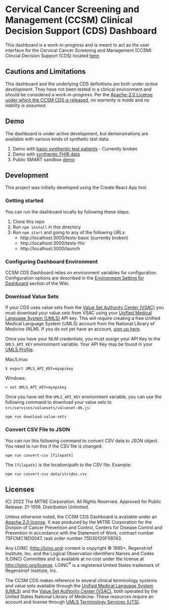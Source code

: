 # Cervical Cancer Screening and Management (CCSM) Clinical Decision Support (CDS) Dashboard

This dashboard is a *work-in-progress* and is meant to act as the user interface for the Cervical Cancer Screening and Management (CCSM) Clincial Decision Support (CDS) located [here](https://github.com/ccsm-cds-tools/ccsm-cds-with-tests).

## Cautions and Limitations

This dashboard and the underlying CDS definitions are both under *active development*. They have not been tested in a clinical environment and should be considered a *work-in-progress*. Per the [Apache-2.0 License under which the CCSM CDS is released](#licenses), *no warranty is made* and *no liability is assumed*.

## Demo

The dashboard is under active development, but demonstrations are available with various kinds of synthetic test data:
1. Demo with [basic synthentic test patients](https://ccsm-cds-tools.github.io/ccsm-cds-dashboard/#/tests-basic) - Currently broken
2. Demo with [synthentic FHIR data](https://ccsm-cds-tools.github.io/ccsm-cds-dashboard/#/tests-fhir)
3. Public SMART sandbox [demo](https://ccsm-cds-tools.github.io/ccsm-cds-dashboard/#/launch)

## Development

This project was initially developed using the Create React App tool.

### Getting started
You can run the dashboard locally by following these steps:
1. Clone this repo
2. Run `npm install` in this directory
3. Run `npm start` and going to any of the following URLs:
    - http://localhost:3000/tests-basic (currently broken)
    - http://localhost:3000/tests-fhir
    - http://localhost:3000/launch

### Configuring Dashboard Environment
CCSM CDS Dashboard relies on environment variables for configuration. Configuration options are described in the [Environment Setting for Dashboard](https://github.com/ccsm-cds-tools/ccsm-cds-dashboard/wiki/Environment-Setting-for-Dashboard) section of the Wiki.

### Download Value Sets
If your CDS uses value sets from the [Value Set Authority Center (VSAC)](https://vsac.nlm.nih.gov/) you must download your value sets from VSAC using your [Unified Medical Language System (UMLS)](https://www.nlm.nih.gov/research/umls/index.html) API key. This will require creating a free Unified Medical Language System (UMLS) account from the National Library of Medicine (NLM).  If you do not yet have an account, [sign up here](https://uts.nlm.nih.gov//license.html).

Once you have your NLM credentials, you must assign your API Key to the `UMLS_API_KEY` environment variable.  Your API Key may be found in your [UMLS Profile](https://uts.nlm.nih.gov/uts/profile).

Mac/Linux:
```
$ export UMLS_API_KEY=myapikey
```

Windows:
```
> set UMLS_API_KEY=myapikey
```

Once you have set the `UMLS_API_KEY` environment variable, you can use the following command to download your value sets to `src/services/valuesets/valueset-db.js`:
```
npm run download-value-sets
```

### Convert CSV File to JSON
You can run this following command to convert CSV data to JSON object. You need to run this if the CSV file is changed:
```
npm run convert-csv [filepath]
```

The `[filepath]` is the location/path to the CSV file. Example:
```
npm run convert-csv data/strides.csv
```

## Licenses

(C) 2022 The MITRE Corporation. All Rights Reserved. Approved for Public Release: 21-1556. Distribution Unlimited.

Unless otherwise noted, the CCSM CDS Dashboard is available under an [Apache 2.0 license](./LICENSE.txt). It was produced by the MITRE Corporation for the Division of Cancer Prevention and Control, Centers for Disease Control and Prevention in accordance with the Statement of Work, contract number 75FCMC18D0047, task order number 75D30120F09743.

Any LOINC (http://loinc.org) content is copyright &copy; 1995+, Regenstrief Institute, Inc. and the Logical Observation Identifiers Names and Codes (LOINC) Committee and is available at no cost under the license at http://loinc.org/license. LOINC<sup>&reg;</sup> is a registered United States trademark of Regenstrief Institute, Inc.

The CCSM CDS makes reference to several clinical terminology systems and value sets available through the [Unified Medical Language System (UMLS)](https://www.nlm.nih.gov/research/umls/index.html) and the [Value Set Authority Center (VSAC)](https://vsac.nlm.nih.gov/), both operated by the United States National Library of Medicine. These resources require an account and license through [UMLS Terminology Services (UTS)](https://uts.nlm.nih.gov/uts/).